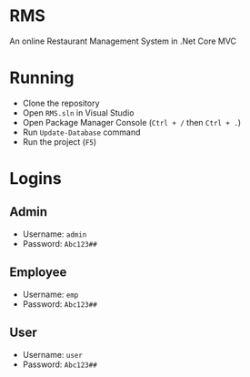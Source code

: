 # RMS
An online Restaurant Management System in .Net Core MVC

# Running
- Clone the repository
- Open `RMS.sln` in Visual Studio
- Open Package Manager Console (`Ctrl + /` then `Ctrl + .`)
- Run `Update-Database` command
- Run the project (`F5`)

# Logins

## Admin
- Username: `admin`
- Password: `Abc123##`

## Employee
- Username: `emp`
- Password: `Abc123##`

## User
- Username: `user`
- Password: `Abc123##`